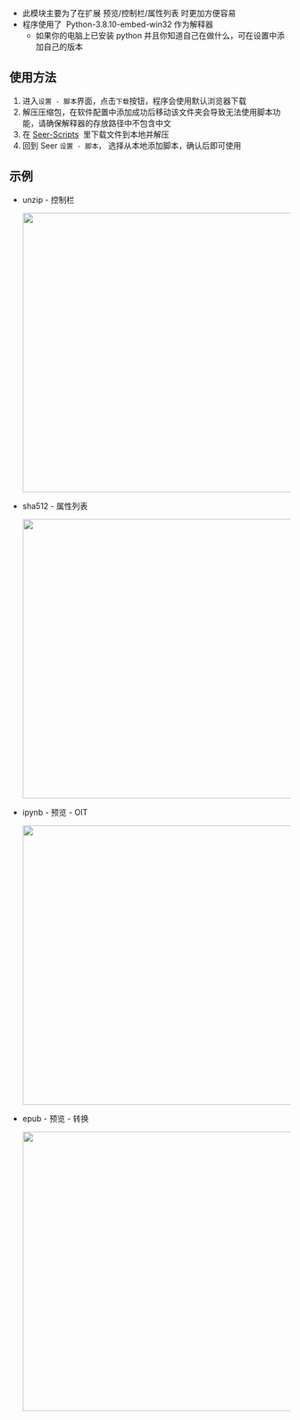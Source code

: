 - 此模块主要为了在扩展 预览/控制栏/属性列表 时更加方便容易
- 程序使用了  Python-3.8.10-embed-win32 作为解释器
  - 如果你的电脑上已安装 python 并且你知道自己在做什么，可在设置中添加自己的版本

## 使用方法

1. 进入`设置 - 脚本`界面，点击`下载`按钮，程序会使用默认浏览器下载
2. 解压压缩包，在软件配置中添加成功后移动该文件夹会导致无法使用脚本功能，请确保解释器的存放路径中不包含中文
3. 在 [Seer-Scripts](https://github.com/ccseer/Seer-Scripts/blob/main/README.md)  里下载文件到本地并解压
4. 回到 Seer `设置 - 脚本`， 选择从本地添加脚本，确认后即可使用

## 示例

- unzip - 控制栏

    <img src="https://raw.githubusercontent.com/wiki/ccseer/Seer/res/2022-12-25-18-48-48.png" width="500">

- sha512 - 属性列表

    <img src="https://raw.githubusercontent.com/wiki/ccseer/Seer/res/2022-12-25-18-53-01.png" width="500">

- ipynb - 预览 - OIT

    <img src="https://raw.githubusercontent.com/wiki/ccseer/Seer/res/2022-12-28-15-06-41.png" width="500">

- epub - 预览 - 转换

    <img src="https://raw.githubusercontent.com/wiki/ccseer/Seer/res/2022-12-28-21-38-33.png" width="500">

​
